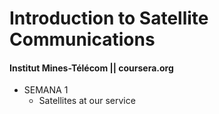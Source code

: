 # Introduction to Satellite Communications
#### Institut Mines-Télécom || coursera.org

- SEMANA 1
  - Satellites at our service
 
